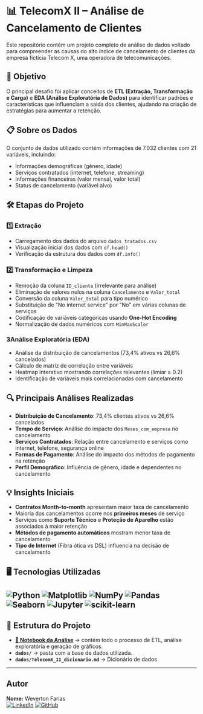 # 📊 TelecomX II – Análise de Cancelamento de Clientes

Este repositório contém um projeto completo de análise de dados voltado para compreender as causas do alto índice de cancelamento de clientes da empresa fictícia Telecom X, uma operadora de telecomunicações.

## 🎯 Objetivo

O principal desafio foi aplicar conceitos de **ETL (Extração, Transformação e Carga)** e **EDA (Análise Exploratória de Dados)** para identificar padrões e características que influenciam a saída dos clientes, ajudando na criação de estratégias para aumentar a retenção.

## 📋 Sobre os Dados

O conjunto de dados utilizado contém informações de 7.032 clientes com 21 variáveis, incluindo:
- Informações demográficas (gênero, idade)
- Serviços contratados (internet, telefone, streaming)
- Informações financeiras (valor mensal, valor total)
- Status de cancelamento (variável alvo)

## 🛠️ Etapas do Projeto

### 1️⃣ Extração
- Carregamento dos dados do arquivo `dados_tratados.csv`
- Visualização inicial dos dados com `df.head()`
- Verificação da estrutura dos dados com `df.info()`

### 2️⃣ Transformação e Limpeza
- Remoção da coluna `ID_cliente` (irrelevante para análise)
- Eliminação de valores nulos na coluna `Cancelamento` e `Valor_total`
- Conversão da coluna `Valor_total` para tipo numérico
- Substituição de "No internet service" por "No" em várias colunas de serviços
- Codificação de variáveis categóricas usando **One-Hot Encoding**
- Normalização de dados numéricos com `MinMaxScaler`

### 3️Análise Exploratória (EDA)
- Análise da distribuição de cancelamentos (73,4% ativos vs 26,6% cancelados)
- Cálculo de matriz de correlação entre variáveis
- Heatmap interativo mostrando correlações relevantes (limiar ≥ 0.2)
- Identificação de variáveis mais correlacionadas com cancelamento

## 🔍 Principais Análises Realizadas

- **Distribuição de Cancelamento**: 73,4% clientes ativos vs 26,6% cancelados
- **Tempo de Serviço**: Análise do impacto dos `Meses_com_empresa` no cancelamento
- **Serviços Contratados**: Relação entre cancelamento e serviços como internet, telefone, segurança online
- **Formas de Pagamento**: Análise do impacto dos métodos de pagamento na retenção
- **Perfil Demográfico**: Influência de gênero, idade e dependentes no cancelamento

## 💡 Insights Iniciais

- **Contratos Month-to-month** apresentam maior taxa de cancelamento
- Maioria dos cancelamentos ocorre nos **primeiros meses** de serviço
- Serviços como **Suporte Técnico** e **Proteção de Aparelho** estão associados à maior retenção
- **Métodos de pagamento automáticos** mostram menor taxa de cancelamento
- **Tipo de Internet** (Fibra ótica vs DSL) influencia na decisão de cancelamento

## 🖥️ Tecnologias Utilizadas
![Python](https://img.shields.io/badge/python-3670A0?style=for-the-badge&logo=python&logoColor=ffdd54)
![Matplotlib](https://img.shields.io/badge/Matplotlib-%23ffffff.svg?style=for-the-badge&logo=Matplotlib&logoColor=black)
![NumPy](https://img.shields.io/badge/numpy-%23013243.svg?style=for-the-badge&logo=numpy&logoColor=white)
![Pandas](https://img.shields.io/badge/pandas-%23150458.svg?style=for-the-badge&logo=pandas&logoColor=white)
![Seaborn](https://img.shields.io/badge/Seaborn-%233776AB.svg?style=for-the-badge&logo=seaborn&logoColor=white)
![Jupyter](https://img.shields.io/badge/jupyter-%23FA6F1E.svg?style=for-the-badge&logo=jupyter&logoColor=white)
![scikit-learn](https://img.shields.io/badge/scikit--learn-%23F7931E.svg?style=for-the-badge&logo=scikit-learn&logoColor=white)
--- 
## 📂 Estrutura do Projeto
- **[📓 Notebook da Análise](https://colab.research.google.com/drive/1UaDE8LNumtN4WRtfGOnMg_8l7RljuL94?usp=sharing)** → contém todo o processo de ETL, análise exploratória e geração de gráficos.
- **`dados/`** → pasta com a base de dados utilizada.
- **`dados/TelecomX_II_dicionario.md`** → Dicionário de dados

---

##  Autor
**Nome:** Weverton Farias  
[![LinkedIn](https://img.shields.io/badge/LinkedIn-0077B5?style=for-the-badge&logo=linkedin&logoColor=white)](https://www.linkedin.com/in/wevertonfarias/)
[![GitHub](https://img.shields.io/badge/GitHub-100000?style=for-the-badge&logo=github&logoColor=white)](https://github.com/Wevertonfarias)
